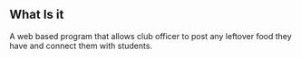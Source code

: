 ## What Is it
A web based program that allows club officer to post any leftover food they have and connect them with students.
